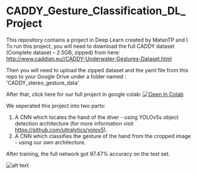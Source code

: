 # CADDY_Gesture_Classification_DL_Project
This repository contains a project in Deep Learn created by MatanTP and I.
To run this project, you will need to download the full CADDY dataset (Complete dataset – 2.5GB, zipped) from here:
http://www.caddian.eu//CADDY-Underwater-Gestures-Dataset.html

Then you will need to upload the zipped dataset and the yaml file from this repo to your Google Drive under a folder named : 'CADDY_stereo_gesture_data'

After that, click here for our full project in google colab:
[![Open In Colab](https://colab.research.google.com/assets/colab-badge.svg)](https://colab.research.google.com/drive/1n5I8w9td3rDZV2CCbk65F9akTgs7LpxD?usp=sharing)

We seperated this project into two parts:
1) A CNN which locates the hand of the diver - using YOLOv5s object detection architecture (for more information visit https://github.com/ultralytics/yolov5).
3) A CNN which classifies the gesture of the hand from the cropped image - using our own architecture.

After training, the full network got 97.47% accuracy on the test set.

![alt text](https://github.com/OrDG/CADDY_Gesture_Classification_DL_Project/blob/Network_Architecture.jpg?raw=true)
